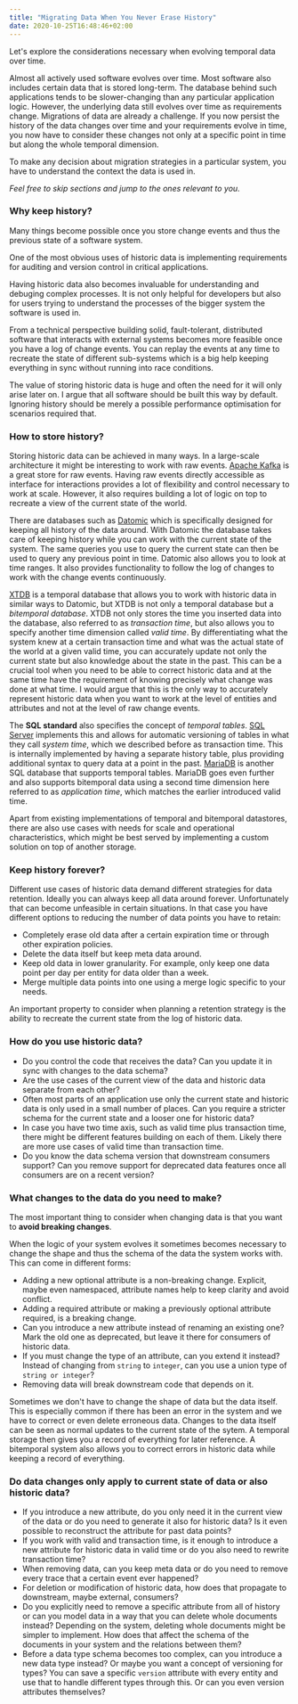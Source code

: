 ```yaml
---
title: "Migrating Data When You Never Erase History"
date: 2020-10-25T16:48:46+02:00
---
```


Let's explore the considerations necessary when evolving temporal data over time.<!--more-->

Almost all actively used software evolves over time. Most software also includes certain data that is stored long-term. The database behind such applications tends to be slower-changing than any particular application logic. However, the underlying data still evolves over time as requirements change. Migrations of data are already a challenge. If you now persist the history of the data changes over time and your requirements evolve in time, you now have to consider these changes not only at a specific point in time but along the whole temporal dimension.

To make any decision about migration strategies in a particular system, you have to understand the context the data is used in.

*Feel free to skip sections and jump to the ones relevant to you.*

### Why keep history?

Many things become possible once you store change events and thus the previous state of a software system.

One of the most obvious uses of historic data is implementing requirements for auditing and version control in critical applications.

Having historic data also becomes invaluable for understanding and debuging complex processes. It is not only helpful for developers but also for users trying to understand the processes of the bigger system the software is used in.

From a technical perspective building solid, fault-tolerant, distributed software that interacts with external systems becomes more feasible once you have a log of change events. You can replay the events at any time to recreate the state of different sub-systems which is a big help keeping everything in sync without running into race conditions.

The value of storing historic data is huge and often the need for it will only arise later on. I argue that all software should be built this way by default. Ignoring history should be merely a possible performance optimisation for scenarios required that.


### How to store history?

Storing historic data can be achieved in many ways. In a large-scale architecture it might be interesting to work with raw events. [Apache Kafka](https://kafka.apache.org/) is a great store for raw events. Having raw events directly accessible as interface for interactions provides a lot of flexibility and control necessary to work at scale. However, it also requires building a lot of logic on top to recreate a view of the current state of the world.

There are databases such as [Datomic](https://www.datomic.com/) which is specifically designed for keeping all history of the data around. With Datomic the database takes care of keeping history while you can work with the current state of the system. The same queries you use to query the current state can then be used to query any previous point in time. Datomic also allows you to look at time ranges. It also provides functionality to follow the log of changes to work with the change events continuously.

[XTDB](https://xtdb.com/) is a temporal database that allows you to work with historic data in similar ways to Datomic, but XTDB is not only a temporal database but a _bitemporal database_. XTDB not only stores the time you inserted data into the database, also referred to as *transaction time*, but also allows you to specify another time dimension called *valid time*. By differentiating what the system knew at a certain transaction time and what was the actual state of the world at a given valid time, you can accurately update not only the current state but also knowledge about the state in the past. This can be a crucial tool when you need to be able to correct historic data and at the same time have the requirement of knowing precisely what change was done at what time. I would argue that this is the only way to accurately represent historic data when you want to work at the level of entities and attributes and not at the level of raw change events.

The **SQL standard** also specifies the concept of *temporal tables*. [SQL Server](https://docs.microsoft.com/en-us/sql/relational-databases/tables/temporal-tables?view=sql-server-ver15) implements this and allows for automatic versioning of tables in what they call *system time*, which we described before as transaction time. This is internally implemented by having a separate history table, plus providing additional syntax to query data at a point in the past. [MariaDB](https://mariadb.com/kb/en/temporal-data-tables/) is another SQL database that supports temporal tables. MariaDB goes even further and also supports bitemporal data using a second time dimension here referred to as *application time*, which matches the earlier introduced valid time.

Apart from existing implementations of temporal and bitemporal datastores, there are also use cases with needs for scale and operational characteristics, which might be best served by implementing a custom solution on top of another storage.


### Keep history forever?

Different use cases of historic data demand different strategies for data retention. Ideally you can always keep all data around forever. Unfortunately that can become unfeasible in certain situations. In that case you have different options to reducing the number of data points you have to retain:

- Completely erase old data after a certain expiration time or through other expiration policies.
- Delete the data itself but keep meta data around.
- Keep old data in lower granularity. For example, only keep one data point per day per entity for data older than a week.
- Merge multiple data points into one using a merge logic specific to your needs.

An important property to consider when planning a retention strategy is the ability to recreate the current state from the log of historic data.


### How do you use historic data?

- Do you control the code that receives the data? Can you update it in sync with changes to the data schema?
- Are the use cases of the current view of the data and historic data separate from each other?
- Often most parts of an application use only the current state and historic data is only used in a small number of places. Can you require a stricter schema for the current state and a looser one for historic data?
- In case you have two time axis, such as valid time plus transaction time, there might be different features building on each of them. Likely there are more use cases of valid time than transaction time.
- Do you know the data schema version that downstream consumers support? Can you remove support for deprecated data features once all consumers are on a recent version?


### What changes to the data do you need to make?

The most important thing to consider when changing data is that you want to **avoid breaking changes**.

When the logic of your system evolves it sometimes becomes necessary to change the shape and thus the schema of the data the system works with. This can come in different forms:

- Adding a new optional attribute is a non-breaking change. Explicit, maybe even namespaced, attribute names help to keep clarity and avoid conflict.
- Adding a required attribute or making a previously optional attribute required, is a breaking change.
- Can you introduce a new attribute instead of renaming an existing one? Mark the old one as deprecated, but leave it there for consumers of historic data.
- If you must change the type of an attribute, can you extend it instead? Instead of changing from `string` to `integer`, can you use a union type of `string or integer`?
- Removing data will break downstream code that depends on it.

Sometimes we don't have to change the shape of data but the data itself. This is especially common if there has been an error in the system and we have to correct or even delete erroneous data.
Changes to the data itself can be seen as normal updates to the current state of the sytem. A temporal storage then gives you a record of everything for later reference. A bitemporal system also allows you to correct errors in historic data while keeping a record of everything.


### Do data changes only apply to current state of data or also historic data?

- If you introduce a new attribute, do you only need it in the current view of the data or do you need to generate it also for historic data? Is it even possible to reconstruct the attribute for past data points?
- If you work with valid and transaction time, is it enough to introduce a new attribute for historic data in valid time or do you also need to rewrite transaction time?
- When removing data, can you keep meta data or do you need to remove every trace that a certain event ever happened?
- For deletion or modification of historic data, how does that propagate to downstream, maybe external, consumers?
- Do you explicitly need to remove a specific attribute from all of history or can you model data in a way that you can delete whole documents instead? Depending on the system, deleting whole documents might be simpler to implement. How does that affect the schema of the documents in your system and the relations between them?
- Before a data type schema becomes too complex, can you introduce a new data type instead? Or maybe you want a concept of versioning for types? You can save a specific `version` attribute with every entity and use that to handle different types through this. Or can you even version attributes themselves?
